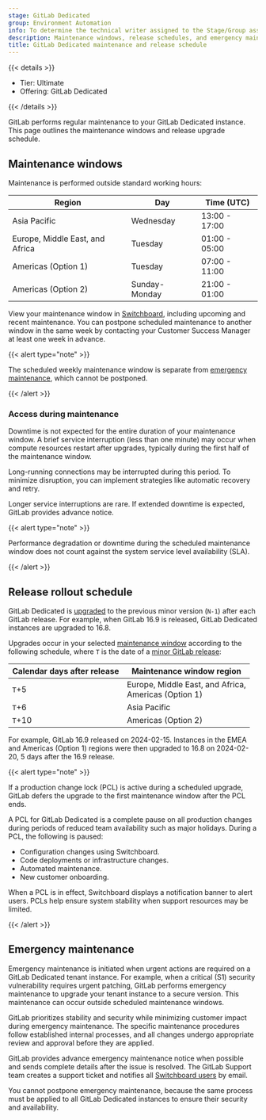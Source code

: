 ```yaml
---
stage: GitLab Dedicated
group: Environment Automation
info: To determine the technical writer assigned to the Stage/Group associated with this page, see https://handbook.gitlab.com/handbook/product/ux/technical-writing/#assignments
description: Maintenance windows, release schedules, and emergency maintenance processes for GitLab Dedicated instances.
title: GitLab Dedicated maintenance and release schedule
---
```


{{< details >}}

- Tier: Ultimate
- Offering: GitLab Dedicated

{{< /details >}}

GitLab performs regular maintenance to your GitLab Dedicated instance. This page outlines the maintenance windows and release upgrade schedule.

## Maintenance windows

Maintenance is performed outside standard working hours:

| Region | Day | Time (UTC) |
|--------|-----|------------|
| Asia Pacific | Wednesday | 13:00 - 17:00 |
| Europe, Middle East, and Africa | Tuesday | 01:00 - 05:00 |
| Americas (Option 1) | Tuesday | 07:00 - 11:00 |
| Americas (Option 2) | Sunday-Monday | 21:00 - 01:00 |

View your maintenance window in [Switchboard](tenant_overview.md#maintenance-windows), including upcoming and recent maintenance. You can postpone scheduled maintenance to another window in the same week by contacting your Customer Success Manager at least one week in advance.

{{< alert type="note" >}}

The scheduled weekly maintenance window is separate from [emergency maintenance](#emergency-maintenance), which cannot be postponed.

{{< /alert >}}

### Access during maintenance

Downtime is not expected for the entire duration of your maintenance window. A brief service interruption (less than one minute) may occur when compute resources restart after upgrades, typically during the first half of the maintenance window.

Long-running connections may be interrupted during this period. To minimize disruption, you can implement strategies like automatic recovery and retry.

Longer service interruptions are rare. If extended downtime is expected, GitLab provides advance notice.

{{< alert type="note" >}}

Performance degradation or downtime during the scheduled maintenance window does not count against the system service level availability (SLA).

{{< /alert >}}

## Release rollout schedule

GitLab Dedicated is [upgraded](../../subscriptions/gitlab_dedicated/maintenance.md#upgrades-and-patches) to the previous minor version (`N-1`) after each GitLab release. For example, when GitLab 16.9 is released, GitLab Dedicated instances are upgraded to 16.8.

Upgrades occur in your selected [maintenance window](#maintenance-windows) according to the following schedule, where `T` is the date of a [minor GitLab release](../../policy/maintenance.md):

| Calendar days after release | Maintenance window region |
|-------------------|---------------------------|
| `T`+5 | Europe, Middle East, and Africa,<br/> Americas (Option 1) |
| `T`+6 | Asia Pacific |
| `T`+10 | Americas (Option 2) |

For example, GitLab 16.9 released on 2024-02-15. Instances in the EMEA and Americas (Option 1) regions were then upgraded to 16.8 on 2024-02-20, 5 days after the 16.9 release.

{{< alert type="note" >}}

If a production change lock (PCL) is active during a scheduled upgrade, GitLab defers the upgrade to the first maintenance window after the PCL ends. 

A PCL for GitLab Dedicated is a complete pause on all production changes during periods of reduced team availability such as major holidays. During a PCL, the following is paused:

- Configuration changes using Switchboard.
- Code deployments or infrastructure changes.
- Automated maintenance.
- New customer onboarding.

When a PCL is in effect, Switchboard displays a notification banner to alert users.
PCLs help ensure system stability when support resources may be limited.

{{< /alert >}}

## Emergency maintenance

Emergency maintenance is initiated when urgent actions are required on a GitLab Dedicated tenant instance. For example, when a critical (S1) security vulnerability requires urgent patching, GitLab performs emergency maintenance to upgrade your tenant instance to a secure version. This maintenance can occur outside scheduled maintenance windows.

GitLab prioritizes stability and security while minimizing customer impact during emergency maintenance. The specific maintenance procedures follow established internal processes, and all changes undergo appropriate review and approval before they are applied.

GitLab provides advance emergency maintenance notice when possible and sends complete details after the issue is resolved. The GitLab Support team creates a support ticket and notifies all [Switchboard users](create_instance/_index.md#step-1-get-access-to-switchboard) by email.

You cannot postpone emergency maintenance, because the same process must be applied to all GitLab Dedicated instances to ensure their security and availability.
